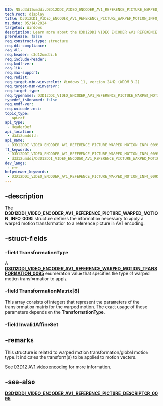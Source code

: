 ```yaml
---
UID: NS:d3d12umddi.D3D12DDI_VIDEO_ENCODER_AV1_REFERENCE_PICTURE_WARPED_MOTION_INFO_0095
tech.root: display
title: D3D12DDI_VIDEO_ENCODER_AV1_REFERENCE_PICTURE_WARPED_MOTION_INFO_0095
ms.date: 05/14/2024
targetos: Windows
description: Learn more about the D3D12DDI_VIDEO_ENCODER_AV1_REFERENCE_PICTURE_WARPED_MOTION_INFO_0095 structure.
prerelease: false
req.construct-type: structure
req.ddi-compliance: 
req.dll: 
req.header: d3d12umddi.h
req.include-header: 
req.kmdf-ver: 
req.lib: 
req.max-support: 
req.redist: 
req.target-min-winverclnt: Windows 11, version 24H2 (WDDM 3.2)
req.target-min-winversvr: 
req.target-type: 
req.typenames: D3D12DDI_VIDEO_ENCODER_AV1_REFERENCE_PICTURE_WARPED_MOTION_INFO_0095
typedef_isUnnamed: false
req.umdf-ver: 
req.unicode-ansi: 
topic_type:
 - apiref
api_type:
 - HeaderDef
api_location:
 - d3d12umddi.h
api_name:
 - D3D12DDI_VIDEO_ENCODER_AV1_REFERENCE_PICTURE_WARPED_MOTION_INFO_0095
f1_keywords:
 - D3D12DDI_VIDEO_ENCODER_AV1_REFERENCE_PICTURE_WARPED_MOTION_INFO_0095
 - d3d12umddi/D3D12DDI_VIDEO_ENCODER_AV1_REFERENCE_PICTURE_WARPED_MOTION_INFO_0095
dev_langs:
 - c++
helpviewer_keywords:
 - D3D12DDI_VIDEO_ENCODER_AV1_REFERENCE_PICTURE_WARPED_MOTION_INFO_0095
---
```


## -description

The **D3D12DDI_VIDEO_ENCODER_AV1_REFERENCE_PICTURE_WARPED_MOTION_INFO_0095** structure defines the information necessary to apply a warped motion transformation to a reference picture in AV1 encoding.

## -struct-fields

### -field TransformationType

A [**D3D12DDI_VIDEO_ENCODER_AV1_REFERENCE_WARPED_MOTION_TRANSFORMATION_0095**](ne-d3d12umddi-d3d12ddi_video_encoder_av1_reference_warped_motion_transformation_0095.md) enumeration value that specifies the type of warped motion transformation to apply.

### -field TransformationMatrix[8]

This array consists of integers that represent the parameters of the transformation matrix for the warped motion. The exact usage of these parameters depends on the **TransformationType**.

### -field InvalidAffineSet

## -remarks

This structure is related to warped motion transformation/global motion type. It indicates the transform(s) to be applied to motion vectors.

See [D3D12 AV1 video encoding](/windows-hardware/drivers/display/video-encoding-d3d12-av1) for more information.

## -see-also

[**D3D12DDI_VIDEO_ENCODER_AV1_REFERENCE_PICTURE_DESCRIPTOR_0095**](ns-d3d12umddi-d3d12ddi_video_encoder_av1_reference_picture_descriptor_0095.md)
